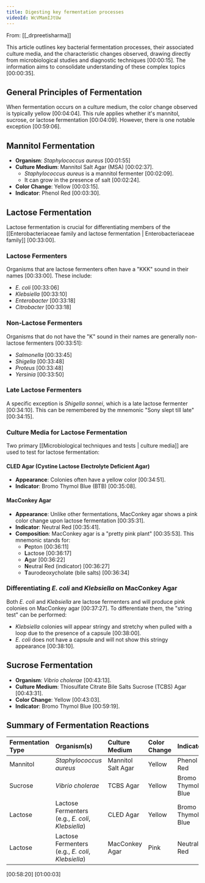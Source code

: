 ```yaml
---
title: Digesting key fermentation processes
videoId: WcVMamIJtUw
---
```


From: [[_drpreetisharma]] <br/> 

This article outlines key bacterial fermentation processes, their associated culture media, and the characteristic changes observed, drawing directly from microbiological studies and diagnostic techniques <a class="yt-timestamp" data-t="00:00:15">[00:00:15]</a>. The information aims to consolidate understanding of these complex topics <a class="yt-timestamp" data-t="00:00:35">[00:00:35]</a>.

## General Principles of Fermentation
When fermentation occurs on a culture medium, the color change observed is typically yellow <a class="yt-timestamp" data-t="00:04:04">[00:04:04]</a>. This rule applies whether it's mannitol, sucrose, or lactose fermentation <a class="yt-timestamp" data-t="00:04:09">[00:04:09]</a>. However, there is one notable exception <a class="yt-timestamp" data-t="00:59:06">[00:59:06]</a>.

## Mannitol Fermentation
*   **Organism**: *Staphylococcus aureus* <a class="yt-timestamp" data-t="00:01:55">[00:01:55]</a>
*   **Culture Medium**: Mannitol Salt Agar (MSA) <a class="yt-timestamp" data-t="00:02:37">[00:02:37]</a>.
    *   *Staphylococcus aureus* is a mannitol fermenter <a class="yt-timestamp" data-t="00:02:09">[00:02:09]</a>.
    *   It can grow in the presence of salt <a class="yt-timestamp" data-t="00:02:24">[00:02:24]</a>.
*   **Color Change**: Yellow <a class="yt-timestamp" data-t="00:03:15">[00:03:15]</a>.
*   **Indicator**: Phenol Red <a class="yt-timestamp" data-t="00:03:30">[00:03:30]</a>.

## Lactose Fermentation
Lactose fermentation is crucial for differentiating members of the [[Enterobacteriaceae family and lactose fermentation | Enterobacteriaceae family]] <a class="yt-timestamp" data-t="00:33:00">[00:33:00]</a>.

### Lactose Fermenters
Organisms that are lactose fermenters often have a "KKK" sound in their names <a class="yt-timestamp" data-t="00:33:00">[00:33:00]</a>. These include:
*   *E. coli* <a class="yt-timestamp" data-t="00:33:06">[00:33:06]</a>
*   *Klebsiella* <a class="yt-timestamp" data-t="00:33:10">[00:33:10]</a>
*   *Enterobacter* <a class="yt-timestamp" data-t="00:33:18">[00:33:18]</a>
*   *Citrobacter* <a class="yt-timestamp" data-t="00:33:18">[00:33:18]</a>

### Non-Lactose Fermenters
Organisms that do not have the "K" sound in their names are generally non-lactose fermenters <a class="yt-timestamp" data-t="00:33:51">[00:33:51]</a>:
*   *Salmonella* <a class="yt-timestamp" data-t="00:33:45">[00:33:45]</a>
*   *Shigella* <a class="yt-timestamp" data-t="00:33:48">[00:33:48]</a>
*   *Proteus* <a class="yt-timestamp" data-t="00:33:48">[00:33:48]</a>
*   *Yersinia* <a class="yt-timestamp" data-t="00:33:50">[00:33:50]</a>

### Late Lactose Fermenters
A specific exception is *Shigella sonnei*, which is a late lactose fermenter <a class="yt-timestamp" data-t="00:34:10">[00:34:10]</a>. This can be remembered by the mnemonic "Sony slept till late" <a class="yt-timestamp" data-t="00:34:15">[00:34:15]</a>.

### Culture Media for Lactose Fermentation
Two primary [[Microbiological techniques and tests | culture media]] are used to test for lactose fermentation:

#### CLED Agar (Cystine Lactose Electrolyte Deficient Agar)
*   **Appearance**: Colonies often have a yellow color <a class="yt-timestamp" data-t="00:34:51">[00:34:51]</a>.
*   **Indicator**: Bromo Thymol Blue (BTB) <a class="yt-timestamp" data-t="00:35:08">[00:35:08]</a>.

#### MacConkey Agar
*   **Appearance**: Unlike other fermentations, MacConkey agar shows a pink color change upon lactose fermentation <a class="yt-timestamp" data-t="00:35:31">[00:35:31]</a>.
*   **Indicator**: Neutral Red <a class="yt-timestamp" data-t="00:35:41">[00:35:41]</a>.
*   **Composition**: MacConkey agar is a "pretty pink plant" <a class="yt-timestamp" data-t="00:35:53">[00:35:53]</a>. This mnemonic stands for:
    *   **P**epton <a class="yt-timestamp" data-t="00:36:11">[00:36:11]</a>
    *   **L**actose <a class="yt-timestamp" data-t="00:36:17">[00:36:17]</a>
    *   **A**gar <a class="yt-timestamp" data-t="00:36:22">[00:36:22]</a>
    *   **N**eutral Red (indicator) <a class="yt-timestamp" data-t="00:36:27">[00:36:27]</a>
    *   **T**aurodeoxycholate (bile salts) <a class="yt-timestamp" data-t="00:36:34">[00:36:34]</a>

### Differentiating *E. coli* and *Klebsiella* on MacConkey Agar
Both *E. coli* and *Klebsiella* are lactose fermenters and will produce pink colonies on MacConkey agar <a class="yt-timestamp" data-t="00:37:27">[00:37:27]</a>. To differentiate them, the "string test" can be performed:
*   *Klebsiella* colonies will appear stringy and stretchy when pulled with a loop due to the presence of a capsule <a class="yt-timestamp" data-t="00:38:00">[00:38:00]</a>.
*   *E. coli* does not have a capsule and will not show this stringy appearance <a class="yt-timestamp" data-t="00:38:10">[00:38:10]</a>.

## Sucrose Fermentation
*   **Organism**: *Vibrio cholerae* <a class="yt-timestamp" data-t="00:43:13">[00:43:13]</a>.
*   **Culture Medium**: Thiosulfate Citrate Bile Salts Sucrose (TCBS) Agar <a class="yt-timestamp" data-t="00:43:31">[00:43:31]</a>.
*   **Color Change**: Yellow <a class="yt-timestamp" data-t="00:43:03">[00:43:03]</a>.
*   **Indicator**: Bromo Thymol Blue <a class="yt-timestamp" data-t="00:59:19">[00:59:19]</a>.

## Summary of Fermentation Reactions

| Fermentation Type | Organism(s)                     | Culture Medium          | Color Change | Indicator         |
| :---------------- | :------------------------------ | :---------------------- | :----------- | :---------------- |
| Mannitol          | *Staphylococcus aureus*         | Mannitol Salt Agar      | Yellow       | Phenol Red        |
| Sucrose           | *Vibrio cholerae*               | TCBS Agar               | Yellow       | Bromo Thymol Blue |
| Lactose           | Lactose Fermenters (e.g., *E. coli*, *Klebsiella*) | CLED Agar               | Yellow       | Bromo Thymol Blue |
| Lactose           | Lactose Fermenters (e.g., *E. coli*, *Klebsiella*) | MacConkey Agar          | Pink         | Neutral Red       |

<a class="yt-timestamp" data-t="00:58:20">[00:58:20]</a> <a class="yt-timestamp" data-t="01:00:03">[01:00:03]</a>